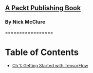 # []()

## [A Packt Publishing Book]()

### By Nick McClure

=================


Table of Contents
=================

  * [Ch 1: Getting Started with TensorFlow](#ch-1-getting-started-with-tensorflow)
